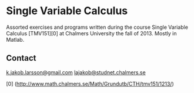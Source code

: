 Single Variable Calculus
========================

Assorted exercises and programs written during the course 
Single Variable Calculus [TMV151][0] at Chalmers University the fall of 2013.
Mostly in Matlab.

Contact
-------

k.jakob.larsson@gmail.com
lajakob@studnet.chalmers.se

[0] (http://www.math.chalmers.se/Math/Grundutb/CTH/tmv151/1213/)
